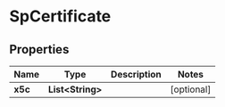 

# SpCertificate


## Properties

| Name | Type | Description | Notes |
|------------ | ------------- | ------------- | -------------|
|**x5c** | **List&lt;String&gt;** |  |  [optional] |



